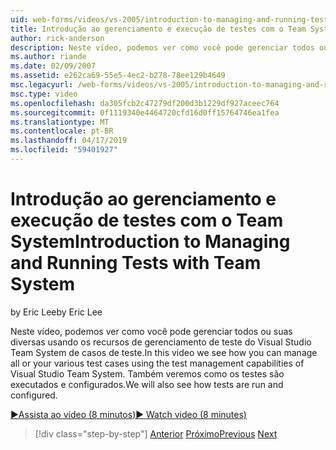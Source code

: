 ```yaml
---
uid: web-forms/videos/vs-2005/introduction-to-managing-and-running-tests-with-team-system
title: Introdução ao gerenciamento e execução de testes com o Team System | Microsoft Docs
author: rick-anderson
description: Neste vídeo, podemos ver como você pode gerenciar todos ou suas diversas usando os recursos de gerenciamento de teste do Visual Studio Team System de casos de teste. Também veremos...
ms.author: riande
ms.date: 02/09/2007
ms.assetid: e262ca69-55e5-4ec2-b278-78ee129b4649
msc.legacyurl: /web-forms/videos/vs-2005/introduction-to-managing-and-running-tests-with-team-system
msc.type: video
ms.openlocfilehash: da305fcb2c47279df200d3b1229df927aceec764
ms.sourcegitcommit: 0f1119340e4464720cfd16d0ff15764746ea1fea
ms.translationtype: MT
ms.contentlocale: pt-BR
ms.lasthandoff: 04/17/2019
ms.locfileid: "59401927"
---
```

# <a name="introduction-to-managing-and-running-tests-with-team-system"></a><span data-ttu-id="aa2fc-104">Introdução ao gerenciamento e execução de testes com o Team System</span><span class="sxs-lookup"><span data-stu-id="aa2fc-104">Introduction to Managing and Running Tests with Team System</span></span>

<span data-ttu-id="aa2fc-105">by Eric Lee</span><span class="sxs-lookup"><span data-stu-id="aa2fc-105">by Eric Lee</span></span>

<span data-ttu-id="aa2fc-106">Neste vídeo, podemos ver como você pode gerenciar todos ou suas diversas usando os recursos de gerenciamento de teste do Visual Studio Team System de casos de teste.</span><span class="sxs-lookup"><span data-stu-id="aa2fc-106">In this video we see how you can manage all or your various test cases using the test management capabilities of Visual Studio Team System.</span></span> <span data-ttu-id="aa2fc-107">Também veremos como os testes são executados e configurados.</span><span class="sxs-lookup"><span data-stu-id="aa2fc-107">We will also see how tests are run and configured.</span></span>

[<span data-ttu-id="aa2fc-108">&#9654;Assista ao vídeo (8 minutos)</span><span class="sxs-lookup"><span data-stu-id="aa2fc-108">&#9654; Watch video (8 minutes)</span></span>](https://channel9.msdn.com/Blogs/ASP-NET-Site-Videos/introduction-to-managing-and-running-tests-with-team-system)

> [!div class="step-by-step"]
> <span data-ttu-id="aa2fc-109">[Anterior](introduction-to-manual-testing-with-team-system.md)
> [Próximo](measuring-the-business-value-of-ajax.md)</span><span class="sxs-lookup"><span data-stu-id="aa2fc-109">[Previous](introduction-to-manual-testing-with-team-system.md)
[Next](measuring-the-business-value-of-ajax.md)</span></span>
